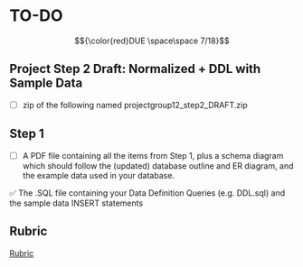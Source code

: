 # TO-DO 
$${\color{red}DUE \space\space 7/18}$$
## Project Step 2 Draft: Normalized + DDL with Sample Data

- [ ] zip of the following named projectgroup12_step2_DRAFT.zip  

## Step 1
[:white_check_mark]:#

- [ ] A PDF file containing all the items from Step 1, plus a schema diagram which should follow the (updated) database outline and ER diagram, and the example data used in your database.

:white_check_mark: The .SQL file containing your Data Definition Queries (e.g. DDL.sql) and the sample data INSERT statements


## Rubric

[Rubric](https://canvas.oregonstate.edu/courses/1967354/assignments/9690210?module_item_id=24460832)